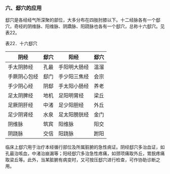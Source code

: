 ### 六、郄穴的应用

郄穴是各经经气所深聚的部位，大多分布在四肢肘膝以下。十二经脉各有一个郄穴，奇经的阴维脉、阳维脉、阴蹻脉、阳跷脉也各有一个郄穴，总称十六郄穴。见表22。

表22．十六郄穴

| 阴经         | 郄穴 | 阳经         | 郄穴 |
| ------------ | ---- | ------------ | ---- |
| 手太阴肺经   | 孔最 | 手阳明大肠经 | 温溜 |
| 手厥阴心包经 | 郄门 | 手少阳三焦经 | 会宗 |
| 手少阴心经   | 阴郄 | 手太阳小肠经 | 养老 |
| 足太阴脾经   | 地机 | 足阳明胃经   | 梁丘 |
| 足厥阴肝经   | 中渚 | 足少阳胆经   | 外丘 |
| 足少阴肾经   | 水泉 | 足太阳膀胱经 | 金门 |
| 阴维脉       | 筑宾 | 阳维脉       | 阳交 |
| 阴跷脉       | 交信 | 阳跷脉       | 跗阳 |

临床上郄穴用于治疗本经循行部位及所属脏腑的急性病证。阴经郄穴多治血证，如孔最治咳血，中渚治崩漏等；阳经郄穴多治急性疼痛，如颈项痛取外丘，胃脘疼痛取梁丘等。此外，当某脏腑有病变时，又可按压郄穴进行检查，可作协助诊断之用。
